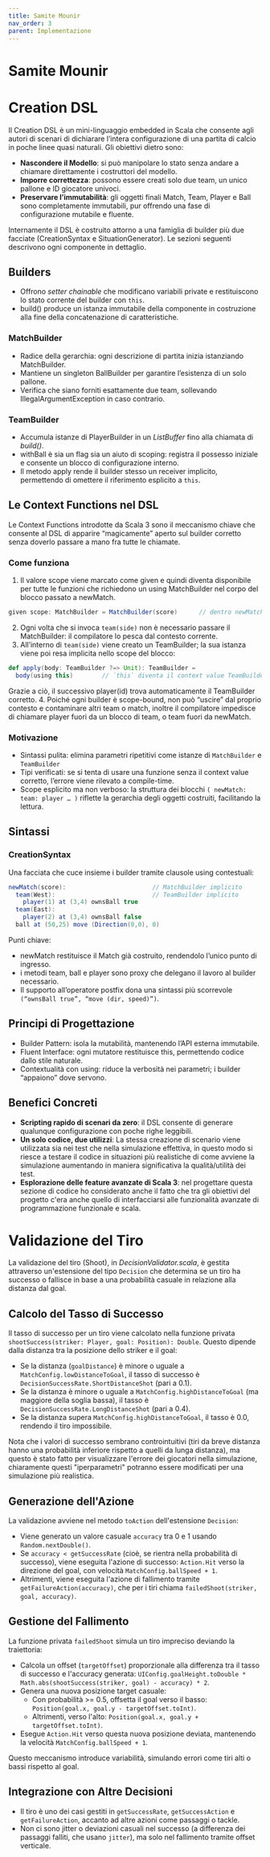 ```yaml
---
title: Samite Mounir
nav_order: 3
parent: Implementazione
---
```

# Samite Mounir

# Creation DSL
Il Creation DSL è un mini-linguaggio embedded in Scala che consente agli autori di scenari di dichiarare l’intera configurazione di una partita di calcio in poche linee quasi naturali.
Gli obiettivi dietro sono:
- **Nascondere il Modello**: si può manipolare lo stato senza andare a chiamare direttamente i costruttori del modello.
- **Imporre correttezza**: possono essere creati solo due team, un unico pallone e ID giocatore univoci.
- **Preservare l’immutabilità**: gli oggetti finali Match, Team, Player e Ball sono completamente immutabili, pur offrendo una fase di configurazione mutabile e fluente.

Internamente il DSL è costruito attorno a una famiglia di builder più due facciate (CreationSyntax e SituationGenerator).
Le sezioni seguenti descrivono ogni componente in dettaglio.

## Builders
- Offrono *setter chainable* che modificano variabili private e restituiscono lo stato corrente del builder con `this`.
- build() produce un istanza immutabile della componente in costruzione alla fine della concatenazione di caratteristiche.

### MatchBuilder

- Radice della gerarchia: ogni descrizione di partita inizia istanziando MatchBuilder. 
- Mantiene un singleton BallBuilder per garantire l’esistenza di un solo pallone. 
- Verifica che siano forniti esattamente due team, sollevando IllegalArgumentException in caso contrario. 

### TeamBuilder
- Accumula istanze di PlayerBuilder in un *ListBuffer* fino alla chiamata di *build()*.
- withBall è sia un flag sia un aiuto di scoping: registra il possesso iniziale e consente un blocco di configurazione interno.
- Il metodo apply rende il builder stesso un receiver implicito, permettendo di omettere il riferimento esplicito a `this`.

## Le Context Functions nel DSL
Le Context Functions introdotte da Scala 3 sono il meccanismo chiave che consente al DSL di apparire “magicamente” aperto sul builder corretto senza doverlo passare a mano fra tutte le chiamate.
### Come funziona
1. Il valore scope viene marcato come given e quindi diventa disponibile per tutte le funzioni che richiedono un using MatchBuilder nel corpo del blocco passato a newMatch.
```scala
given scope: MatchBuilder = MatchBuilder(score)      // dentro newMatch
```
2. Ogni volta che si invoca `team(side)` non è necessario passare il MatchBuilder: il compilatore lo pesca dal contesto corrente.
3. All’interno di `team(side)` viene creato un TeamBuilder; la sua istanza viene poi resa implicita nello scope del blocco:
```scala
def apply(body: TeamBuilder ?=> Unit): TeamBuilder =
  body(using this)        // `this` diventa il context value TeamBuilder
```

Grazie a ciò, il successivo player(id) trova automaticamente il TeamBuilder corretto.
4. Poiché ogni builder è scope-bound, non può “uscire” dal proprio contesto e contaminare altri team o match, inoltre il compilatore impedisce di chiamare player fuori da un blocco di team, o team fuori da newMatch.

### Motivazione 
- Sintassi pulita: elimina parametri ripetitivi come istanze di `MatchBuilder` e `TeamBuilder`
- Tipi verificati: se si tenta di usare una funzione senza il context value corretto, l’errore viene rilevato a compile-time.
- Scope esplicito ma non verboso: la struttura dei blocchi `( newMatch: team: player … )` riflette la gerarchia degli oggetti costruiti, facilitando la lettura.


## Sintassi
### CreationSyntax
Una facciata che cuce insieme i builder tramite clausole using contestuali:

```scala
newMatch(score):                        // MatchBuilder implicito
  team(West):                           // TeamBuilder implicito
    player(1) at (3,4) ownsBall true
  team(East): 
    player(2) at (3,4) ownsBall false
  ball at (50,25) move (Direction(0,0), 0)
```

Punti chiave:
- newMatch restituisce il Match già costruito, rendendolo l’unico punto di ingresso.
- i metodi team, ball e player sono proxy che delegano il lavoro al builder necessario.
- Il supporto all’operatore postfix dona una sintassi più scorrevole `(“ownsBall true”, “move (dir, speed)”)`.

## Principi di Progettazione
- Builder Pattern: isola la mutabilità, mantenendo l’API esterna immutabile.
- Fluent Interface: ogni mutatore restituisce this, permettendo codice dallo stile naturale.
- Contextualità con using: riduce la verbosità nei parametri; i builder “appaiono” dove servono.

## Benefici Concreti
- **Scripting rapido di scenari da zero**: il DSL consente di generare qualunque configurazione con poche righe leggibili.
- **Un solo codice, due utilizzi**: La stessa creazione di scenario viene utilizzata sia nei test che nella simulazione effettiva, 
in questo modo si riesce a testare il codice in situazioni più realistiche di come avviene la simulazione aumentando in maniera significativa la qualità/utilità dei test.
- **Esplorazione delle feature avanzate di Scala 3**: nel progettare questa sezione di codice ho considerato anche il fatto che tra gli obiettivi del progetto
  c'era anche quello di interfacciarsi alle funzionalità avanzate di programmazione funzionale e scala.

# Validazione del Tiro

La validazione del tiro (Shoot), in *DecisionValidator.scala*, è gestita attraverso un'estensione del tipo `Decision` che determina se un tiro ha successo o fallisce in base a una probabilità casuale in relazione alla distanza dal goal.

## Calcolo del Tasso di Successo

Il tasso di successo per un tiro viene calcolato nella funzione privata `shootSuccess(striker: Player, goal: Position): Double`. Questo dipende dalla distanza tra la posizione dello striker e il goal:

- Se la distanza (`goalDistance`) è minore o uguale a `MatchConfig.lowDistanceToGoal`, il tasso di successo è `DecisionSuccessRate.ShortDistanceShot` (pari a 0.1).
- Se la distanza è minore o uguale a `MatchConfig.highDistanceToGoal` (ma maggiore della soglia bassa), il tasso è `DecisionSuccessRate.LongDistanceShot` (pari a 0.4).
- Se la distanza supera `MatchConfig.highDistanceToGoal`, il tasso è 0.0, rendendo il tiro impossibile.

Nota che i valori di successo sembrano controintuitivi (tiri da breve distanza hanno una probabilità inferiore rispetto a quelli da lunga distanza), ma questo è stato fatto per visualizzare l'errore dei giocatori nella simulazione, chiaramente questi "iperparametri" potranno essere modificati per una simulazione più realistica.

## Generazione dell'Azione

La validazione avviene nel metodo `toAction` dell'estensione `Decision`:

- Viene generato un valore casuale `accuracy` tra 0 e 1 usando `Random.nextDouble()`.
- Se `accuracy < getSuccessRate` (cioè, se rientra nella probabilità di successo), viene eseguita l'azione di successo: `Action.Hit` verso la direzione del goal, con velocità `MatchConfig.ballSpeed + 1`.
- Altrimenti, viene eseguita l'azione di fallimento tramite `getFailureAction(accuracy)`, che per i tiri chiama `failedShoot(striker, goal, accuracy)`.


## Gestione del Fallimento

La funzione privata `failedShoot` simula un tiro impreciso deviando la traiettoria:

- Calcola un offset (`targetOffset`) proporzionale alla differenza tra il tasso di successo e l'accuracy generata: `UIConfig.goalHeight.toDouble * Math.abs(shootSuccess(striker, goal) - accuracy) * 2`.
- Genera una nuova posizione target casuale:
  - Con probabilità >= 0.5, offsetta il goal verso il basso: `Position(goal.x, goal.y - targetOffset.toInt)`.
  - Altrimenti, verso l'alto: `Position(goal.x, goal.y + targetOffset.toInt)`.
- Esegue `Action.Hit` verso questa nuova posizione deviata, mantenendo la velocità `MatchConfig.ballSpeed + 1`.

Questo meccanismo introduce variabilità, simulando errori come tiri alti o bassi rispetto al goal.

## Integrazione con Altre Decisioni

- Il tiro è uno dei casi gestiti in `getSuccessRate`, `getSuccessAction` e `getFailureAction`, accanto ad altre azioni come passaggi o tackle.
- Non ci sono jitter o deviazioni casuali nel successo (a differenza dei passaggi falliti, che usano `jitter`), ma solo nel fallimento tramite offset verticale.


 